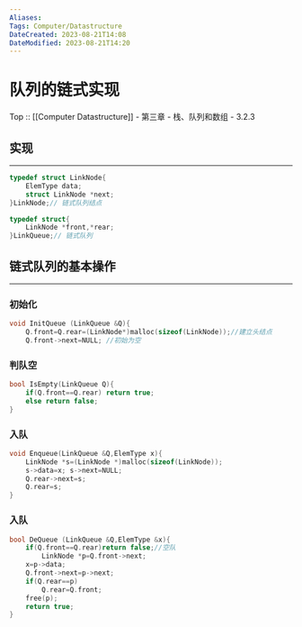 ```yaml
---
Aliases: 
Tags: Computer/Datastructure 
DateCreated: 2023-08-21T14:08
DateModified: 2023-08-21T14:20
---
```

# 队列的链式实现

Top :: [[Computer Datastructure]] - 第三章 - 栈、队列和数组 - 3.2.3

## 实现
---

```cpp
typedef struct LinkNode{
	ElemType data;
	struct LinkNode *next;
}LinkNode;// 链式队列结点

typedef struct{
	LinkNode *front,*rear;
}LinkQueue;// 链式队列
```

## 链式队列的基本操作
---
### 初始化

```cpp
void InitQueue (LinkQueue &Q){
	Q.front=Q.rear=(LinkNode*)malloc(sizeof(LinkNode));//建立头结点
	Q.front->next=NULL; //初始为空
```

### 判队空

```cpp
bool IsEmpty(LinkQueue Q){
	if(Q.front==Q.rear) return true;
	else return false;
}
```

### 入队

```cpp
void Enqueue(LinkQueue &Q,ElemType x){
	LinkNode *s=(LinkNode *)malloc(sizeof(LinkNode));
	s->data=x; s->next=NULL;
	Q.rear->next=s;
	Q.rear=s;
}
```

### 入队

```cpp
bool DeQueue (LinkQueue &Q,ElemType &x){
	if(Q.front==Q.rear)return false;//空队
		LinkNode *p=Q.front->next;
	x=p->data;
	Q.front->next=p->next;
	if(Q.rear==p)
		Q.rear=Q.front;
	free(p);
	return true;
}
```
